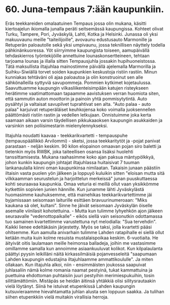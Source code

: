 


    
# 60. Juna-tempaus 7:ään kaupunkiin.

Eräs teekkareiden omalaatuinen Tempaus jossa olin mukana, käsitti kiertoajelun ikiomalla junalla 
peräti seitsemässä kaupungissa. Kohteet olivat Turku, Tampere, Pori, Jyväskylä, Lahti, Kotka ja 
Helsinki. Junassa oli yksi makuuvaunu meille "taiteilijoille", avovaunu edustusauto Marmonille ja 
Retuperän paloautolle sekä yksi umpivaunu, jossa teknillisen näyttely todella pähkinänkuoressa. Yöt 
siirryimme kaupungista toiseen, aamupäivällä tehdaskierros työntekijöille annettuine 
lounaskonsertteineen, tehtaan tarjoama lounas ja illalla sitten Tempausjuhla jossakin hupihuoneistossa. 
Tätä maksullista iltajuhlaa mainostimme päivällä ajelemalla Marmorilla ja Suihku-Siwiällä torvet 
soiden kaupunkien keskustoja ristiin rastiin. Minun kunniakas tehtäväni oli ajaa paloautoa ja olin 
konstruoinut sen alle sähkönalleilla syttyviä savupommeja. Pommien kytkimet kojetaulussa. 
Saavuttuamme kaupungin vilkasliikenteisimpään katujen risteykseen herätimme vaatimattomaan 
tapaamme aavistuksen verran huomiota siten, että sammutin auton moottorin ja painoin yhtä 
pommisytytintä. Auto pysähtyi ja valtaisat savupilvet tuprahtivat sen alta. "Auto palaa - auto palaa" 
karjuivat retuperäläiset keuhkojensa koko voimalla juoksennellen päättömästi ristiin rastin ja vedellen 
letkujaan. Onnistuimme joka kerta saamaan aikaan varsin täydellisen pikkukaaoksen kaupungin 
asukkaiden ja varsinkin sen poliisimestarin mielenylennykseksi.

Iltajuhla noudatti kaavaa - teekkarikvartetti - tempauspuhe (tempauspäällikkö Arvilommi) - sketsi, 
jossa teekkaritytöt ja -pojat panivat parastaan - neljän keskim. 90 kilon elopainon omaavan pojan siro 
baletti ja tietenkin myös RWBK, joka taiteellisen osansa lisäksi huolehti tanssittamisesta. Mukana 
raahasimme koko ajan paksua mäntypölkkyä, johon kunkin kaupungin johtajat iltajuhlassa huitaisivat 7 
tuuman lankanaulalla kiinni oman kaupunkinsa nimilaatan. Takaisin junaan päästiin iltaisin vasta 
puolen yön jälkeen ja loppuyö kuluikin sitten "eloisan mutta sitä vilkkaamman seurustelun ja 
harjoittelun merkeissä" junan puuskuttaessa kohti seuraavaa kaupunkia. Omaa veturia ei meillä ollut 
vaan yksikkömme kytkettiin sopivien junien hännille. Kun junamme lähti Jyväskylästä huomasimme 
kauhuksemme, että mainehikas teekkarikvartettimme jäi byjamissaan seisomaan laiturille esittäen 
bravuurinumeroaan: "Miks kaukana sä olet, kultani". Sinne he jäivät seisomaan Jyväskylän öiselle 
asemalle viinilasit kohotettuina. - Mutta kun tulimme lyhyehkön ajon jälkeen seuraavalle 
"vedenottopaikalle" - eikös siellä vain seisonutkin odottamassa tuo samainen kvartettimme varustettuna 
nyt melodialla: "Sua tervehdin". Kaikki lienee edeltäkäsin järjestetty. Myös se taksi, jolla kvartetti 
pääsi ohitsemme. Kun aamulla anivarhain tulimme Lahden ratapihalle ei siellä ollut ketään muita kuin 
kolme resuista mustalaispoikaa keskim. 6-vuotiaita. He äityivät oitis laulamaan meille heimonsa 
balladeja, joihin me vastasimme omillamme samalla kun annoimme asiaankuuluvat kolikot. Kun 
kilpalaulanta päättyi pyysin leikilläni näitä kirkassilmäisiä pojanvesseleitä "saapumaan Lahden 
kaupungin edustajina iltajuhlaamme ammattikoululle". Ja miten ollakaan. Kun iltajuhla alkoi, niin - 
ensimmäisten joukossa saapuivat juhlasaliin nämä kolme romania naamat pestyinä, tukat kammattuina 
ja puettuina ehdottoman puhtaisiin juuri pestyihin merimiespukuihin, tosin silittämättömiin. Mistäpäs 
se heidän äitinsä yhtäkkiä olisi silitysrautaakin vielä löytänyt. Siinä he istuivat etupenkissä Lahden 
kaupungin kutsuvieraamme hievahtamatta juhlan alusta sen loppuun saakka. Ja tulihan siihen 
etupenkkiin vielä muitakin virallisia herroja.
